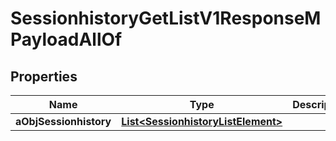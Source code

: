 

# SessionhistoryGetListV1ResponseMPayloadAllOf


## Properties

| Name | Type | Description | Notes |
|------------ | ------------- | ------------- | -------------|
|**aObjSessionhistory** | [**List&lt;SessionhistoryListElement&gt;**](SessionhistoryListElement.md) |  |  |



